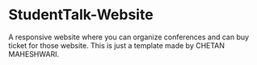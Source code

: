 # StudentTalk-Website

A responsive website where you can organize conferences and can buy ticket for those website. This is just a template made by CHETAN MAHESHWARI.
